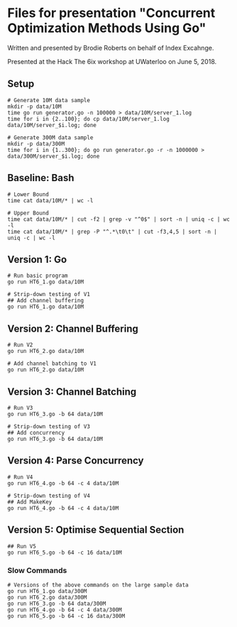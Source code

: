 # Files for presentation "Concurrent Optimization Methods Using Go"
Written and presented by Brodie Roberts on behalf of Index Excahnge.

Presented at the Hack The 6ix workshop at UWaterloo on June 5, 2018.

## Setup

```
# Generate 10M data sample
mkdir -p data/10M
time go run generator.go -n 100000 > data/10M/server_1.log
time for i in {2..100}; do cp data/10M/server_1.log data/10M/server_$i.log; done

# Generate 300M data sample
mkdir -p data/300M
time for i in {1..300}; do go run generator.go -r -n 1000000 > data/300M/server_$i.log; done
```


## Baseline: Bash
```
# Lower Bound
time cat data/10M/* | wc -l

# Upper Bound
time cat data/10M/* | cut -f2 | grep -v "^0$" | sort -n | uniq -c | wc -l
time cat data/10M/* | grep -P "^.*\t0\t" | cut -f3,4,5 | sort -n | uniq -c | wc -l
```


## Version 1: Go
```
# Run basic program
go run HT6_1.go data/10M

# Strip-down testing of V1
## Add channel buffering
go run HT6_1.go data/10M
```


## Version 2: Channel Buffering
```
# Run V2
go run HT6_2.go data/10M

# Add channel batching to V1
go run HT6_2.go data/10M
```


## Version 3: Channel Batching
```
# Run V3
go run HT6_3.go -b 64 data/10M

# Strip-down testing of V3
## Add concurrency
go run HT6_3.go -b 64 data/10M
```


## Version 4: Parse Concurrency
```
# Run V4
go run HT6_4.go -b 64 -c 4 data/10M

# Strip-down testing of V4
## Add MakeKey
go run HT6_4.go -b 64 -c 4 data/10M
```


## Version 5: Optimise Sequential Section
```
## Run V5
go run HT6_5.go -b 64 -c 16 data/10M
```


### Slow Commands
```
# Versions of the above commands on the large sample data
go run HT6_1.go data/300M
go run HT6_2.go data/300M
go run HT6_3.go -b 64 data/300M
go run HT6_4.go -b 64 -c 4 data/300M
go run HT6_5.go -b 64 -c 16 data/300M
```

